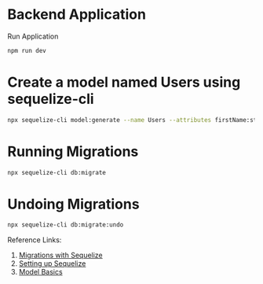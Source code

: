 # Backend Application

Run Application
```sh
npm run dev
```

# Create a model named Users using sequelize-cli

```sh
npx sequelize-cli model:generate --name Users --attributes firstName:string,lastName:string,email:string,password:string,isActive:boolean
```

# Running Migrations

```sh
npx sequelize-cli db:migrate
```

# Undoing Migrations
```sh
npx sequelize-cli db:migrate:undo
```

Reference Links: 
1. [Migrations with Sequelize](https://sequelize.org/docs/v6/other-topics/migrations/)
2. [Setting up Sequelize](https://sequelize.org/docs/v6/getting-started/)
3. [Model Basics](https://sequelize.org/docs/v6/core-concepts/model-basics/)
